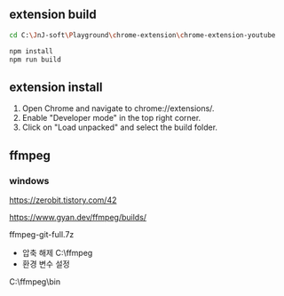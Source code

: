 ## extension build

```sh
cd C:\JnJ-soft\Playground\chrome-extension\chrome-extension-youtube

npm install
npm run build
```

## extension install

1. Open Chrome and navigate to chrome://extensions/.
2. Enable "Developer mode" in the top right corner.
3. Click on "Load unpacked" and select the build folder.

## ffmpeg
### windows

https://zerobit.tistory.com/42

https://www.gyan.dev/ffmpeg/builds/

ffmpeg-git-full.7z


- 압축 해제
C:\ffmpeg
- 환경 변수 설정

C:\ffmpeg\bin